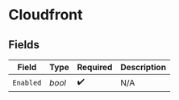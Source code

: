 # Cloudfront


## Fields

| Field              | Type               | Required           | Description        |
| ------------------ | ------------------ | ------------------ | ------------------ |
| `Enabled`          | *bool*             | :heavy_check_mark: | N/A                |